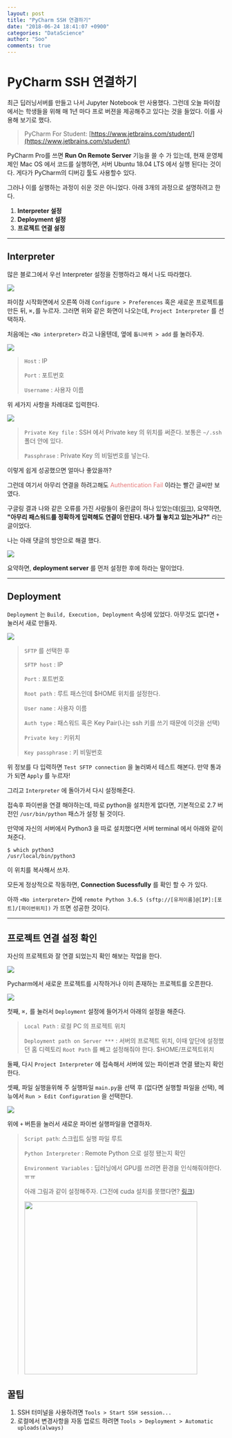 ```yaml
---
layout: post
title: "PyCharm SSH 연결하기"
date: "2018-06-24 18:41:07 +0900"
categories: "DataScience"
author: "Soo"
comments: true
---
```


# PyCharm SSH 연결하기

최근 딥러닝서버를 만들고 나서 Jupyter Notebook 만 사용했다. 그런데 오늘 파이참에서는 학생들을 위해 매 1년 마다 프로 버젼을 제공해주고 있다는 것을 들었다. 이를 사용해 보기로 했다. 

> PyCharm For Student: [https://www.jetbrains.com/student/](https://www.jetbrains.com/student/)

PyCharm Pro를 쓰면 **Run On Remote Server** 기능을 쓸 수 가 있는데, 현재 운영체제인 Mac OS 에서 코드를 실행하면, 서버 Ubuntu 18.04 LTS 에서 실행 된다는 것이다. 게다가 PyCharm의 디버깅 툴도 사용할수 있다.

그러나 이를 실행하는 과정이 쉬운 것은 아니었다. 아래 3개의 과정으로 설명하려고 한다.

1. **Interpreter 설정**
2. **Deployment 설정**
3. **프로젝트 연결 설정**

---

## Interpreter

많은 블로그에서 우선 Interpreter 설정을 진행하라고 해서 나도 따라했다.

<img src="https://dl.dropbox.com/s/4kqy5xwpdz7qe26/0625_interpreter.png">


파이참 시작화면에서 오른쪽 아래 `Configure > Preferences` 혹은 새로운 프로젝트를 만든 뒤, `⌘,`를 누르자. 그러면 위와 같은 화면이 나오는데, `Project Interpreter` 를 선택하자. 

처음에는 `<No interpreter>` 라고 나올텐데, 옆에 `톱니바퀴 > add` 를 눌러주자.

<img src="https://dl.dropbox.com/s/mewttyzbf7btzqs/0625_add_interpreter.png">

> `Host` : IP 
>  
> `Port` : 포트번호
> 
> `Username` : 사용자 이름

위 세가지 사항을 차례대로 입력한다.

<img src="https://dl.dropbox.com/s/r29aktz21vy5e9g/0625_sshkey.png">

> `Private Key file` : SSH 에서 Private key 의 위치를 써준다. 보통은 `~/.ssh` 폴더 안에 있다.
>  
> `Passphrase` : Private Key 의 비밀번호를 넣는다.

이렇게 쉽게 성공했으면 얼마나 좋았을까?

그런데 여기서 아무리 연결을 하려고해도 <span style="color: #e87d7d">Authentication Fail</span> 이라는 빨간 글씨만 보였다.

구글링 결과 나와 같은 오류를 가진 사람들이 올린글이 하나 있었는데([링크](https://bit.ly/2Im44VD)), 요약하면, **"아무리 패스워드를 정확하게 입력해도 연결이 안된다. 내가 뭘 놓치고 있는거냐?"** 라는 글이었다.

나는 아래 댓글의 방안으로 해결 했다.

<img src="https://dl.dropbox.com/s/hu4h1mlmsuaxezh/0625_solution.png">

요약하면, **deployment server** 를 먼저 설정한 후에 하라는 말이었다.

---

## Deployment

`Deployment` 는 `Build, Execution, Deployment` 속성에 있었다. 아무것도 없다면 `+` 눌러서 새로 만들자.

<img src="https://dl.dropbox.com/s/u59u4f4qcte59dv/0625_deployment.png">

> `SFTP` 를 선택한 후
>  
> `SFTP host` : IP
>  
> `Port` : 포트번호
>  
> `Root path` : 루트 패스인데 $HOME 위치를 설정한다.
> 
> `User name` : 사용자 이름
>  
> `Auth type` : 패스워드 혹은 Key Pair(나는 ssh 키를 쓰기 때문에 이것을 선택)
>  
> `Private key` : 키위치
>  
> `Key passphrase` : 키 비밀번호

위 정보를 다 입력하면 `Test SFTP connection` 을 눌러봐서 테스트 해본다. 만약 통과가 되면 `Apply` 를 누르자! 

그리고 `Interpreter` 에 돌아가서 다시 설정해준다. 

접속후 파이썬을 연결 해야하는데, 따로 python을 설치한게 없다면, 기본적으로 2.7 버전인 `/usr/bin/python` 패스가 설정 될 것이다. 

만약에 자신의 서버에서 Python3 을 따로 설치했다면 서버 terminal 에서 아래와 같이 쳐준다.

```
$ which python3
/usr/local/bin/python3
```
이 위치를 복사해서 쓰자. 

모든게 정상적으로 작동하면, **Connection Sucessfully** 를 확인 할 수 가 있다.

아까 `<No interpreter>` 칸에 `remote Python 3.6.5 (sftp://[유저이름]@[IP]:[포트]/[파이썬위치])` 가 뜨면 성공한 것이다.

---

## 프로젝트 연결 설정 확인

자신의 프로젝트와 잘 연결 되었는지 확인 해보는 작업을 한다.

<img src="https://dl.dropbox.com/s/k04w9sa9qplxr1m/0625_openproject.png">

Pycharm에서 새로운 프로젝트를 시작하거나 이미 존재하는 프로젝트를 오픈한다.

<img src="https://dl.dropbox.com/s/h8ac2hnryxs9t23/0625_mappings.png">

첫째, `⌘,` 를 눌러서 `Deployment` 설정에 들어가서 아래의 설정을 해준다.

> `Local Path` : 로컬 PC 의 프로젝트 위치
>  
> `Deployment path on Server ***` : 서버의 프로젝트 위치, 이때 앞단에 설정했던 홈 디렉토리 `Root Path` 를 빼고 설정해줘야 한다. $HOME/프로젝트위치

둘째, 다시 `Project Interpreter` 에 접속해서 서버에 있는 파이썬과 연결 됐는지 확인한다.

셋째, 파일 실행을위해 주 실행파일 `main.py`을 선택 후 (없다면 실행할 파일을 선택), 메뉴에서 `Run > Edit Configuration` 을 선택한다.

<img src="https://dl.dropbox.com/s/gl4kjtjep5qjgjg/0625_remotepython.png">

위에 `+` 버튼을 눌러서 새로운 파이썬 실행파일을 연결하자.

> `Script path`: 스크립트 실행 파일 루트
>  
> `Python Interpreter` : Remote Python 으로 설정 됐는지 확인
>  
> `Environment Variables` : 딥러닝에서 GPU를 쓰려면 환경을 인식해줘야한다. ㅠㅠ 
> 
> 아래 그림과 같이 설정해주자. (그전에 cuda 설치를 못했다면? [링크](https://simonjisu.github.io/datascience/2018/06/03/gpuserver3.html))
> 
> <img src="https://dl.dropbox.com/s/ere9ckvmt23x343/0625_env.png" style="width: 400px;">

## 꿀팁

1. SSH 터미널을 사용하려면 `Tools > Start SSH session...`
2. 로컬에서 변경사항을 자동 업로드 하려면 `Tools > Deployment > Automatic uploads(always)` 